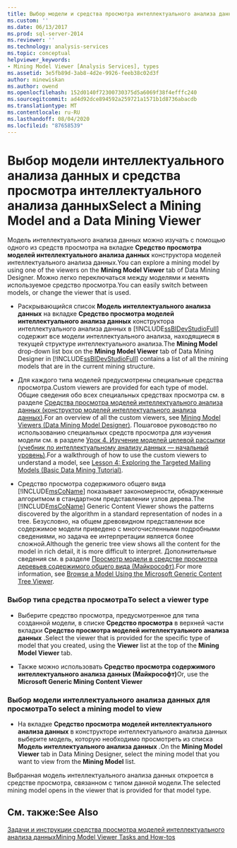 ```yaml
---
title: Выбор модели и средства просмотра интеллектуального анализа данных | Документация Майкрософт
ms.custom: ''
ms.date: 06/13/2017
ms.prod: sql-server-2014
ms.reviewer: ''
ms.technology: analysis-services
ms.topic: conceptual
helpviewer_keywords:
- Mining Model Viewer [Analysis Services], types
ms.assetid: 3e5fb89d-3ab8-4d2e-9926-feeb38c02d3f
author: minewiskan
ms.author: owend
ms.openlocfilehash: 152d0140f72300730375d5a6069f38f4efffc240
ms.sourcegitcommit: ad4d92dce894592a259721a1571b1d8736abacdb
ms.translationtype: MT
ms.contentlocale: ru-RU
ms.lasthandoff: 08/04/2020
ms.locfileid: "87658539"
---
```

# <a name="select-a-mining-model-and-a-data-mining-viewer"></a><span data-ttu-id="4da32-102">Выбор модели интеллектуального анализа данных и средства просмотра интеллектуального анализа данных</span><span class="sxs-lookup"><span data-stu-id="4da32-102">Select a Mining Model and a Data Mining Viewer</span></span>
  <span data-ttu-id="4da32-103">Модель интеллектуального анализа данных можно изучать с помощью одного из средств просмотра на вкладке **Средство просмотра моделей интеллектуального анализа данных** конструктора моделей интеллектуального анализа данных.</span><span class="sxs-lookup"><span data-stu-id="4da32-103">You can explore a mining model by using one of the viewers on the **Mining Model Viewer** tab of Data Mining Designer.</span></span> <span data-ttu-id="4da32-104">Можно легко переключаться между моделями и менять используемое средство просмотра.</span><span class="sxs-lookup"><span data-stu-id="4da32-104">You can easily switch between models, or change the viewer that is used.</span></span>  
  
-   <span data-ttu-id="4da32-105">Раскрывающийся список **Модель интеллектуального анализа данных** на вкладке **Средство просмотра моделей интеллектуального анализа данных** конструктора интеллектуального анализа данных в [!INCLUDE[ssBIDevStudioFull](../../includes/ssbidevstudiofull-md.md)] содержит все модели интеллектуального анализа, находящиеся в текущей структуре интеллектуального анализа.</span><span class="sxs-lookup"><span data-stu-id="4da32-105">The **Mining Model** drop-down list box on the **Mining Model Viewer** tab of Data Mining Designer in [!INCLUDE[ssBIDevStudioFull](../../includes/ssbidevstudiofull-md.md)] contains a list of all the mining models that are in the current mining structure.</span></span>  
  
-   <span data-ttu-id="4da32-106">Для каждого типа моделей предусмотрены специальные средства просмотра.</span><span class="sxs-lookup"><span data-stu-id="4da32-106">Custom viewers are provided for each type of model.</span></span> <span data-ttu-id="4da32-107">Общие сведения обо всех специальных средствах просмотра см. в разделе [Средства просмотра моделей интеллектуального анализа данных (конструктор моделей интеллектуального анализа данных)](../mining-model-viewers-data-mining-model-designer.md).</span><span class="sxs-lookup"><span data-stu-id="4da32-107">For an overview of all the custom viewers, see [Mining Model Viewers &#40;Data Mining Model Designer&#41;](../mining-model-viewers-data-mining-model-designer.md).</span></span> <span data-ttu-id="4da32-108">Пошаговое руководство по использованию специальных средств просмотра для изучения модели см. в разделе [Урок 4. Изучение моделей целевой рассылки (учебник по интеллектуальному анализу данных — начальный уровень)](../../tutorials/lesson-4-exploring-the-targeted-mailing-models-basic-data-mining-tutorial.md).</span><span class="sxs-lookup"><span data-stu-id="4da32-108">For a walkthrough of how to use the custom viewers to understand a model, see [Lesson 4: Exploring the Targeted Mailing Models &#40;Basic Data Mining Tutorial&#41;](../../tutorials/lesson-4-exploring-the-targeted-mailing-models-basic-data-mining-tutorial.md).</span></span>  
  
-   <span data-ttu-id="4da32-109">Средство просмотра содержимого общего вида [!INCLUDE[msCoName](../../includes/msconame-md.md)] показывает закономерности, обнаруженные алгоритмом в стандартном представлении узлов дерева.</span><span class="sxs-lookup"><span data-stu-id="4da32-109">The [!INCLUDE[msCoName](../../includes/msconame-md.md)] Generic Content Viewer shows the patterns discovered by the algorithm in a standard representation of nodes in a tree.</span></span> <span data-ttu-id="4da32-110">Безусловно, на общем древовидном представлении все содержимое модели приведено с многочисленными подробными сведениями, но задача ее интерпретации является более сложной.</span><span class="sxs-lookup"><span data-stu-id="4da32-110">Although the generic tree view shows all the content for the model in rich detail, it is more difficult to interpret.</span></span> <span data-ttu-id="4da32-111">Дополнительные сведения см. в разделе [Просмотр модели в средстве просмотра деревьев содержимого общего вида (Майкрософт)](browse-a-model-using-the-microsoft-generic-content-tree-viewer.md).</span><span class="sxs-lookup"><span data-stu-id="4da32-111">For more information, see [Browse a Model Using the Microsoft Generic Content Tree Viewer](browse-a-model-using-the-microsoft-generic-content-tree-viewer.md).</span></span>  
  
### <a name="to-select-a-viewer-type"></a><span data-ttu-id="4da32-112">Выбор типа средства просмотра</span><span class="sxs-lookup"><span data-stu-id="4da32-112">To select a viewer type</span></span>  
  
-   <span data-ttu-id="4da32-113">Выберите средство просмотра, предусмотренное для типа созданной модели, в списке **Средство просмотра** в верхней части вкладки **Средство просмотра моделей интеллектуального анализа данных** .</span><span class="sxs-lookup"><span data-stu-id="4da32-113">Select the viewer that is provided for the specific type of model that you created, using the **Viewer** list at the top of the **Mining Model Viewer** tab.</span></span>  
  
-   <span data-ttu-id="4da32-114">Также можно использовать **Средство просмотра содержимого интеллектуального анализа данных (Майкрософт)**</span><span class="sxs-lookup"><span data-stu-id="4da32-114">Or, use the **Microsoft Generic Mining Content Viewer**</span></span>  
  
### <a name="to-select-a-mining-model-to-view"></a><span data-ttu-id="4da32-115">Выбор модели интеллектуального анализа данных для просмотра</span><span class="sxs-lookup"><span data-stu-id="4da32-115">To select a mining model to view</span></span>  
  
-   <span data-ttu-id="4da32-116">На вкладке **Средство просмотра моделей интеллектуального анализа данных** в конструкторе интеллектуального анализа данных выберите модель, которую необходимо просмотреть из списка **Модель интеллектуального анализа данных** .</span><span class="sxs-lookup"><span data-stu-id="4da32-116">On the **Mining Model Viewer** tab in Data Mining Designer, select the mining model that you want to view from the **Mining Model** list.</span></span>  
  
 <span data-ttu-id="4da32-117">Выбранная модель интеллектуального анализа данных откроется в средстве просмотра, связанном с типом данной модели.</span><span class="sxs-lookup"><span data-stu-id="4da32-117">The selected mining model opens in the viewer that is provided for that model type.</span></span>  
  
## <a name="see-also"></a><span data-ttu-id="4da32-118">См. также:</span><span class="sxs-lookup"><span data-stu-id="4da32-118">See Also</span></span>  
 [<span data-ttu-id="4da32-119">Задачи и инструкции средства просмотра моделей интеллектуального анализа данных</span><span class="sxs-lookup"><span data-stu-id="4da32-119">Mining Model Viewer Tasks and How-tos</span></span>](mining-model-viewer-tasks-and-how-tos.md)  
  
  
